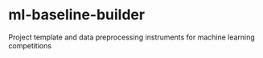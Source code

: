 # ml-baseline-builder
Project template and data preprocessing instruments for machine learning competitions
